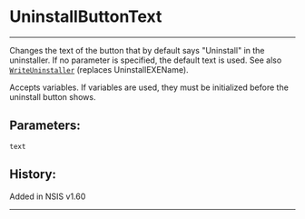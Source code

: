 # UninstallButtonText

---

Changes the text of the button that by default says "Uninstall" in the uninstaller. If no parameter is specified, the default text is used. See also [`WriteUninstaller`][1] (replaces UninstallEXEName).

Accepts variables. If variables are used, they must be initialized before the uninstall button shows.

## Parameters:

    text

## History:

Added in NSIS v1.60

---

[1]: WriteUninstaller.markdown